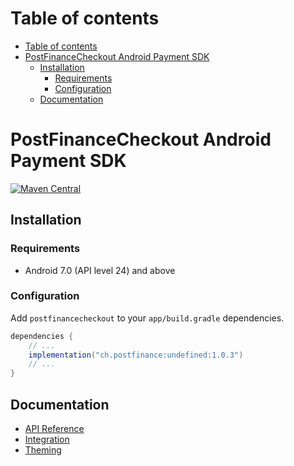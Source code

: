 # Table of contents

- [Table of contents](#table-of-contents)
- [PostFinanceCheckout Android Payment SDK](#PostFinanceCheckout-android-payment-sdk)
  - [Installation](#installation)
    - [Requirements](#requirements)
    - [Configuration](#configuration)
  - [Documentation](#documentation)

# PostFinanceCheckout Android Payment SDK

[![Maven Central](https://img.shields.io/maven-central/v/com.PostFinanceCheckout/PostFinanceCheckout-payment-sdk)](https://central.sonatype.com/artifact/com.PostFinanceCheckout/PostFinanceCheckout-payment-sdk/1.0.0)

## Installation

### Requirements

- Android 7.0 (API level 24) and above

### Configuration

Add `postfinancecheckout` to your `app/build.gradle` dependencies.

```groovy
dependencies {
    // ...
    implementation("ch.postfinance:undefined:1.0.3")
    // ...
}
```

## Documentation

- [API Reference](./docs/api-reference.md)
- [Integration](./docs/integration.md)
- [Theming](./docs/theming.md)
